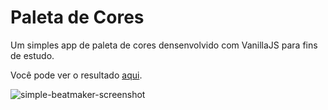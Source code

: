 # Paleta de Cores 

Um simples app de paleta de cores densenvolvido com VanillaJS para fins de estudo.

Você pode ver o resultado [aqui](https://paleta-de-cores.netlify.app/).

![simple-beatmaker-screenshot](https://i.imgur.com/VATHNjs.png)